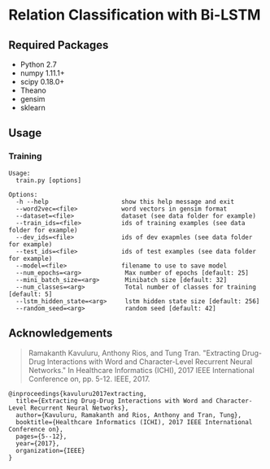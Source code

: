 # Relation Classification with Bi-LSTM

## Required Packages
- Python 2.7
- numpy 1.11.1+
- scipy 0.18.0+
- Theano
- gensim
- sklearn

## Usage


### Training

```
Usage:
  train.py [options]

Options:
  -h --help                    show this help message and exit
  --word2vec=<file>            word vectors in gensim format
  --dataset=<file>             dataset (see data folder for example)
  --train_ids=<file>           ids of training examples (see data folder for example)
  --dev_ids=<file>             ids of dev exapmles (see data folder for example)
  --test_ids=<file>            ids of test examples (see data folder for example)
  --model=<file>               filename to use to save model
  --num_epochs=<arg>            Max number of epochs [default: 25]
  --mini_batch_size=<arg>       Minibatch size [default: 32]
  --num_classes=<arg>           Total number of classes for training [default: 5]
  --lstm_hidden_state=<arg>     lstm hidden state size [default: 256]
  --random_seed=<arg>           random seed [default: 42]
```

## Acknowledgements

> Ramakanth Kavuluru, Anthony Rios, and Tung Tran. "Extracting Drug-Drug Interactions with Word and Character-Level Recurrent Neural Networks." In Healthcare Informatics (ICHI), 2017 IEEE International Conference on, pp. 5-12. IEEE, 2017.

```
@inproceedings{kavuluru2017extracting,
  title={Extracting Drug-Drug Interactions with Word and Character-Level Recurrent Neural Networks},
  author={Kavuluru, Ramakanth and Rios, Anthony and Tran, Tung},
  booktitle={Healthcare Informatics (ICHI), 2017 IEEE International Conference on},
  pages={5--12},
  year={2017},
  organization={IEEE}
}
```

